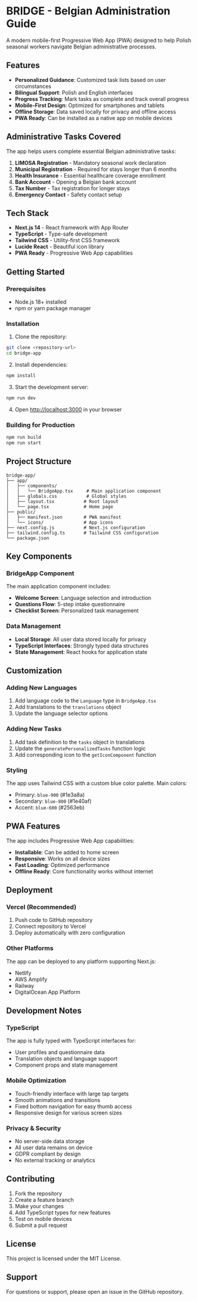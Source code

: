 # BRIDGE - Belgian Administration Guide

A modern mobile-first Progressive Web App (PWA) designed to help Polish seasonal workers navigate Belgian administrative processes.

## Features

- **Personalized Guidance**: Customized task lists based on user circumstances
- **Bilingual Support**: Polish and English interfaces
- **Progress Tracking**: Mark tasks as complete and track overall progress
- **Mobile-First Design**: Optimized for smartphones and tablets
- **Offline Storage**: Data saved locally for privacy and offline access
- **PWA Ready**: Can be installed as a native app on mobile devices

## Administrative Tasks Covered

The app helps users complete essential Belgian administrative tasks:

1. **LIMOSA Registration** - Mandatory seasonal work declaration
2. **Municipal Registration** - Required for stays longer than 6 months
3. **Health Insurance** - Essential healthcare coverage enrollment
4. **Bank Account** - Opening a Belgian bank account
5. **Tax Number** - Tax registration for longer stays
6. **Emergency Contact** - Safety contact setup

## Tech Stack

- **Next.js 14** - React framework with App Router
- **TypeScript** - Type-safe development
- **Tailwind CSS** - Utility-first CSS framework
- **Lucide React** - Beautiful icon library
- **PWA Ready** - Progressive Web App capabilities

## Getting Started

### Prerequisites

- Node.js 18+ installed
- npm or yarn package manager

### Installation

1. Clone the repository:
```bash
git clone <repository-url>
cd bridge-app
```

2. Install dependencies:
```bash
npm install
```

3. Start the development server:
```bash
npm run dev
```

4. Open [http://localhost:3000](http://localhost:3000) in your browser

### Building for Production

```bash
npm run build
npm run start
```

## Project Structure

```
bridge-app/
├── app/
│   ├── components/
│   │   └── BridgeApp.tsx     # Main application component
│   ├── globals.css           # Global styles
│   ├── layout.tsx           # Root layout
│   └── page.tsx             # Home page
├── public/
│   ├── manifest.json        # PWA manifest
│   └── icons/               # App icons
├── next.config.js           # Next.js configuration
├── tailwind.config.ts       # Tailwind CSS configuration
└── package.json
```

## Key Components

### BridgeApp Component

The main application component includes:
- **Welcome Screen**: Language selection and introduction
- **Questions Flow**: 5-step intake questionnaire
- **Checklist Screen**: Personalized task management

### Data Management

- **Local Storage**: All user data stored locally for privacy
- **TypeScript Interfaces**: Strongly typed data structures
- **State Management**: React hooks for application state

## Customization

### Adding New Languages

1. Add language code to the `Language` type in `BridgeApp.tsx`
2. Add translations to the `translations` object
3. Update the language selector options

### Adding New Tasks

1. Add task definition to the `tasks` object in translations
2. Update the `generatePersonalizedTasks` function logic
3. Add corresponding icon to the `getIconComponent` function

### Styling

The app uses Tailwind CSS with a custom blue color palette. Main colors:
- Primary: `blue-900` (#1e3a8a)
- Secondary: `blue-800` (#1e40af)
- Accent: `blue-600` (#2563eb)

## PWA Features

The app includes Progressive Web App capabilities:
- **Installable**: Can be added to home screen
- **Responsive**: Works on all device sizes
- **Fast Loading**: Optimized performance
- **Offline Ready**: Core functionality works without internet

## Deployment

### Vercel (Recommended)

1. Push code to GitHub repository
2. Connect repository to Vercel
3. Deploy automatically with zero configuration

### Other Platforms

The app can be deployed to any platform supporting Next.js:
- Netlify
- AWS Amplify
- Railway
- DigitalOcean App Platform

## Development Notes

### TypeScript

The app is fully typed with TypeScript interfaces for:
- User profiles and questionnaire data
- Translation objects and language support
- Component props and state management

### Mobile Optimization

- Touch-friendly interface with large tap targets
- Smooth animations and transitions
- Fixed bottom navigation for easy thumb access
- Responsive design for various screen sizes

### Privacy & Security

- No server-side data storage
- All user data remains on device
- GDPR compliant by design
- No external tracking or analytics

## Contributing

1. Fork the repository
2. Create a feature branch
3. Make your changes
4. Add TypeScript types for new features
5. Test on mobile devices
6. Submit a pull request

## License

This project is licensed under the MIT License.

## Support

For questions or support, please open an issue in the GitHub repository.
